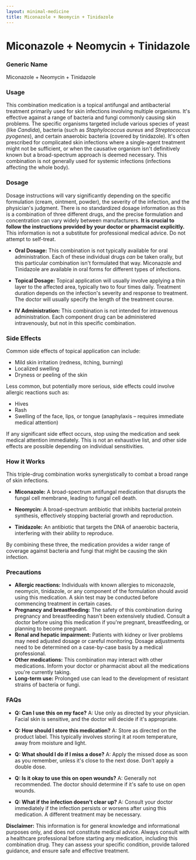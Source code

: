 ```yaml
---
layout: minimal-medicine
title: Miconazole + Neomycin + Tinidazole
---
```


# Miconazole + Neomycin + Tinidazole
### Generic Name
Miconazole + Neomycin + Tinidazole


### Usage

This combination medication is a topical antifungal and antibacterial treatment primarily used for skin infections involving multiple organisms.  It's effective against a range of bacteria and fungi commonly causing skin problems.  The specific organisms targeted include various species of yeast (like *Candida*), bacteria (such as *Staphylococcus aureus* and *Streptococcus pyogenes*), and certain anaerobic bacteria (covered by tinidazole).  It's often prescribed for complicated skin infections where a single-agent treatment might not be sufficient, or when the causative organism isn't definitively known but a broad-spectrum approach is deemed necessary. This combination is not generally used for systemic infections (infections affecting the whole body).


### Dosage

Dosage instructions will vary significantly depending on the specific formulation (cream, ointment, powder), the severity of the infection, and the physician's judgment.  There is no standardized dosage information as this is a combination of three different drugs, and the precise formulation and concentration can vary widely between manufacturers. **It is crucial to follow the instructions provided by your doctor or pharmacist explicitly.**  This information is not a substitute for professional medical advice. Do not attempt to self-treat.


* **Oral Dosage:** This combination is not typically available for oral administration.  Each of these individual drugs *can* be taken orally, but this particular combination isn't formulated that way. Miconazole and Tinidazole are available in oral forms for different types of infections.

* **Topical Dosage:**  Topical application will usually involve applying a thin layer to the affected area, typically two to four times daily. Treatment duration depends on the infection's severity and response to treatment. The doctor will usually specify the length of the treatment course.


* **IV Administration:**  This combination is not intended for intravenous administration.  Each component drug can be administered intravenously, but not in this specific combination.



### Side Effects

Common side effects of topical application can include:

* Mild skin irritation (redness, itching, burning)
* Localized swelling
* Dryness or peeling of the skin

Less common, but potentially more serious, side effects could involve allergic reactions such as:

* Hives
* Rash
* Swelling of the face, lips, or tongue (anaphylaxis – requires immediate medical attention)


If any significant side effect occurs, stop using the medication and seek medical attention immediately.  This is not an exhaustive list, and other side effects are possible depending on individual sensitivities.


### How it Works

This triple-drug combination works synergistically to combat a broad range of skin infections.

* **Miconazole:**  A broad-spectrum antifungal medication that disrupts the fungal cell membrane, leading to fungal cell death.

* **Neomycin:** A broad-spectrum antibiotic that inhibits bacterial protein synthesis, effectively stopping bacterial growth and reproduction.

* **Tinidazole:** An antibiotic that targets the DNA of anaerobic bacteria, interfering with their ability to reproduce.


By combining these three, the medication provides a wider range of coverage against bacteria and fungi that might be causing the skin infection.


### Precautions

* **Allergic reactions:**  Individuals with known allergies to miconazole, neomycin, tinidazole, or any component of the formulation should avoid using this medication.  A skin test may be conducted before commencing treatment in certain cases.
* **Pregnancy and breastfeeding:** The safety of this combination during pregnancy and breastfeeding hasn't been extensively studied. Consult a doctor before using this medication if you're pregnant, breastfeeding, or planning to become pregnant.
* **Renal and hepatic impairment:**  Patients with kidney or liver problems may need adjusted dosage or careful monitoring.  Dosage adjustments need to be determined on a case-by-case basis by a medical professional.
* **Other medications:** This combination may interact with other medications. Inform your doctor or pharmacist about all the medications you're currently taking.
* **Long-term use:** Prolonged use can lead to the development of resistant strains of bacteria or fungi.


### FAQs

* **Q: Can I use this on my face?** A:  Use only as directed by your physician.  Facial skin is sensitive, and the doctor will decide if it's appropriate.

* **Q: How should I store this medication?** A: Store as directed on the product label. This typically involves storing it at room temperature, away from moisture and light.

* **Q: What should I do if I miss a dose?** A: Apply the missed dose as soon as you remember, unless it's close to the next dose. Don’t apply a double dose.

* **Q:  Is it okay to use this on open wounds?** A:  Generally not recommended. The doctor should determine if it's safe to use on open wounds.

* **Q:  What if the infection doesn't clear up?** A: Consult your doctor immediately if the infection persists or worsens after using this medication.  A different treatment may be necessary.

**Disclaimer:** This information is for general knowledge and informational purposes only, and does not constitute medical advice. Always consult with a healthcare professional before starting any medication, including this combination drug.  They can assess your specific condition, provide tailored guidance, and ensure safe and effective treatment.
